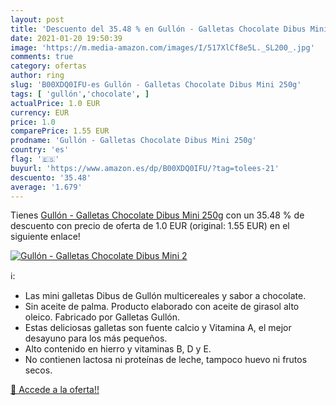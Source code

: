 ```yaml
---
layout: post
title: 'Descuento del 35.48 % en Gullón - Galletas Chocolate Dibus Mini 2'
date: 2021-01-20 19:50:39
image: 'https://m.media-amazon.com/images/I/517XlCf8e5L._SL200_.jpg'
comments: true
category: ofertas
author: ring
slug: 'B00XDQ0IFU-es Gullón - Galletas Chocolate Dibus Mini 250g'
tags: [ 'gullón','chocolate', ]
actualPrice: 1.0 EUR
currency: EUR
price: 1.0
comparePrice: 1.55 EUR
prodname: 'Gullón - Galletas Chocolate Dibus Mini 250g'
country: 'es'
flag: '🇪🇸'
buyurl: 'https://www.amazon.es/dp/B00XDQ0IFU/?tag=tolees-21'
descuento: '35.48'
average: '1.679'
---
```


Tienes [Gullón - Galletas Chocolate Dibus Mini 250g](https://www.amazon.es/dp/B00XDQ0IFU/?tag=tolees-21) con un 35.48 % de descuento con precio de oferta de 1.0 EUR (original: 1.55 EUR) en el siguiente enlace!

[![Gullón - Galletas Chocolate Dibus Mini 2](https://m.media-amazon.com/images/I/517XlCf8e5L._SL200_.jpg)](https://www.amazon.es/dp/B00XDQ0IFU/?tag=tolees-21)

ℹ️:

- Las mini galletas Dibus de Gullón multicereales y sabor a chocolate.
- Sin aceite de palma. Producto elaborado con aceite de girasol alto oleico. Fabricado por Galletas Gullón.
- Estas deliciosas galletas son fuente calcio y Vitamina A, el mejor desayuno para los más pequeños.
- Alto contenido en hierro y vitaminas B, D y E.
- No contienen lactosa ni proteínas de leche, tampoco huevo ni frutos secos.

[🛒 Accede a la oferta!!](https://www.amazon.es/dp/B00XDQ0IFU/?tag=tolees-21)
